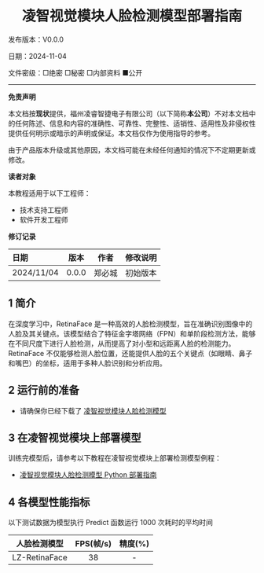 <h1 align="center">凌智视觉模块人脸检测模型部署指南</h1>

发布版本：V0.0.0

日期：2024-11-04

文件密级：□绝密 □秘密 □内部资料 ■公开  

---

**免责声明**  

本文档按**现状**提供，福州凌睿智捷电子有限公司（以下简称**本公司**）不对本文档中的任何陈述、信息和内容的准确性、可靠性、完整性、适销性、适用性及非侵权性提供任何明示或暗示的声明或保证。本文档仅作为使用指导的参考。  

由于产品版本升级或其他原因，本文档可能在未经任何通知的情况下不定期更新或修改。  

**读者对象**  

本教程适用于以下工程师：  

- 技术支持工程师  
- 软件开发工程师  

**修订记录**  

| **日期**   | **版本** | **作者** | **修改说明** |
| :--------- | -------- | -------- | ------------ |
| 2024/11/04 | 0.0.0    | 郑必城     | 初始版本     |

## 1 简介

在深度学习中，RetinaFace 是一种高效的人脸检测模型，旨在准确识别图像中的人脸及其关键点。该模型结合了特征金字塔网络（FPN）和单阶段检测方法，能够在不同尺度下进行人脸检测，从而提高了对小型和远距离人脸的检测能力。RetinaFace 不仅能够检测人脸位置，还能提供人脸的五个关键点（如眼睛、鼻子和嘴巴）的坐标，适用于多种人脸识别和分析应用。

## 2 运行前的准备

* 请确保你已经下载了 [凌智视觉模块人脸检测模型](https://gitee.com/LockzhinerAI/LockzhinerVisionModule/releases/download/v0.0.3/LZ-RetinaFace-2024-1121-1627.rknn)

## 3 在凌智视觉模块上部署模型

训练完模型后，请参考以下教程在凌智视觉模块上部署检测模型例程：

<!-- * [凌智视觉模块检测模型 C++ 部署指南](./cpp/README.md) -->
* [凌智视觉模块人脸检测模型 Python 部署指南](./python/README_BAK.md)

## 4 各模型性能指标

以下测试数据为模型执行 Predict 函数运行 1000 次耗时的平均时间

| 人脸检测模型 | FPS(帧/s) | 精度(%) |
|:-------:|:----:|:----:|
|LZ-RetinaFace|  38   |   -   |